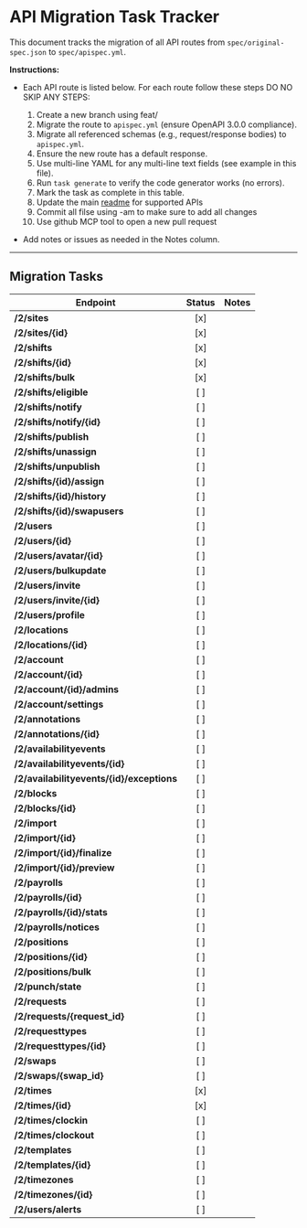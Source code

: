 # API Migration Task Tracker

This document tracks the migration of all API routes from `spec/original-spec.json` to `spec/apispec.yml`.

**Instructions:**

- Each API route is listed below. For each route follow these steps DO NO SKIP ANY STEPS:

  1. Create a new branch using feat/<apislug>
  2. Migrate the route to `apispec.yml` (ensure OpenAPI 3.0.0 compliance).
  3. Migrate all referenced schemas (e.g., request/response bodies) to `apispec.yml`.
  4. Ensure the new route has a default response.
  5. Use multi-line YAML for any multi-line text fields (see example in this file).
  6. Run `task generate` to verify the code generator works (no errors).
  7. Mark the task as complete in this table.
  8. Update the main [readme](README.md) for supported APIs
  9. Commit all filse using -am to make sure to add all changes
  10. Use github MCP tool to open a new pull request

- Add notes or issues as needed in the Notes column.

---

## Migration Tasks

| Endpoint                                  | Status | Notes |
| ----------------------------------------- | :----: | ----- |
| **/2/sites**                              |  [x]   |       |
| **/2/sites/{id}**                         |  [x]   |       |
| **/2/shifts**                             |  [x]   |       |
| **/2/shifts/{id}**                        |  [x]   |       |
| **/2/shifts/bulk**                        |  [x]   |       |
| **/2/shifts/eligible**                    |  [ ]   |       |
| **/2/shifts/notify**                      |  [ ]   |       |
| **/2/shifts/notify/{id}**                 |  [ ]   |       |
| **/2/shifts/publish**                     |  [ ]   |       |
| **/2/shifts/unassign**                    |  [ ]   |       |
| **/2/shifts/unpublish**                   |  [ ]   |       |
| **/2/shifts/{id}/assign**                 |  [ ]   |       |
| **/2/shifts/{id}/history**                |  [ ]   |       |
| **/2/shifts/{id}/swapusers**              |  [ ]   |       |
| **/2/users**                              |  [ ]   |       |
| **/2/users/{id}**                         |  [ ]   |       |
| **/2/users/avatar/{id}**                  |  [ ]   |       |
| **/2/users/bulkupdate**                   |  [ ]   |       |
| **/2/users/invite**                       |  [ ]   |       |
| **/2/users/invite/{id}**                  |  [ ]   |       |
| **/2/users/profile**                      |  [ ]   |       |
| **/2/locations**                          |  [ ]   |       |
| **/2/locations/{id}**                     |  [ ]   |       |
| **/2/account**                            |  [ ]   |       |
| **/2/account/{id}**                       |  [ ]   |       |
| **/2/account/{id}/admins**                |  [ ]   |       |
| **/2/account/settings**                   |  [ ]   |       |
| **/2/annotations**                        |  [ ]   |       |
| **/2/annotations/{id}**                   |  [ ]   |       |
| **/2/availabilityevents**                 |  [ ]   |       |
| **/2/availabilityevents/{id}**            |  [ ]   |       |
| **/2/availabilityevents/{id}/exceptions** |  [ ]   |       |
| **/2/blocks**                             |  [ ]   |       |
| **/2/blocks/{id}**                        |  [ ]   |       |
| **/2/import**                             |  [ ]   |       |
| **/2/import/{id}**                        |  [ ]   |       |
| **/2/import/{id}/finalize**               |  [ ]   |       |
| **/2/import/{id}/preview**                |  [ ]   |       |
| **/2/payrolls**                           |  [ ]   |       |
| **/2/payrolls/{id}**                      |  [ ]   |       |
| **/2/payrolls/{id}/stats**                |  [ ]   |       |
| **/2/payrolls/notices**                   |  [ ]   |       |
| **/2/positions**                          |  [ ]   |       |
| **/2/positions/{id}**                     |  [ ]   |       |
| **/2/positions/bulk**                     |  [ ]   |       |
| **/2/punch/state**                        |  [ ]   |       |
| **/2/requests**                           |  [ ]   |       |
| **/2/requests/{request_id}**              |  [ ]   |       |
| **/2/requesttypes**                       |  [ ]   |       |
| **/2/requesttypes/{id}**                  |  [ ]   |       |
| **/2/swaps**                              |  [ ]   |       |
| **/2/swaps/{swap_id}**                    |  [ ]   |       |
| **/2/times**                              |  [x]   |       |
| **/2/times/{id}**                         |  [x]   |       |
| **/2/times/clockin**                      |  [ ]   |       |
| **/2/times/clockout**                     |  [ ]   |       |
| **/2/templates**                          |  [ ]   |       |
| **/2/templates/{id}**                     |  [ ]   |       |
| **/2/timezones**                          |  [ ]   |       |
| **/2/timezones/{id}**                     |  [ ]   |       |
| **/2/users/alerts**                       |  [ ]   |       |
